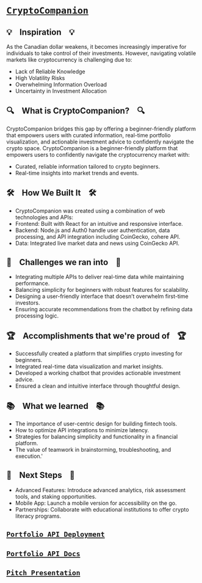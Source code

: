 
# [`CryptoCompanion`](https://devpost.com/software/cryptocompanion)

## 💡 &nbsp;&nbsp;&nbsp;**Inspiration**&nbsp;&nbsp;&nbsp; 💡
As the Canadian dollar weakens, it becomes increasingly imperative for individuals to take control of their investments. However, navigating volatile markets like cryptocurrency is challenging due to:
- Lack of Reliable Knowledge
- High Volatility Risks
- Overwhelming Information Overload
- Uncertainty in Investment Allocation

## 🔍 &nbsp;&nbsp;&nbsp;**What is CryptoCompanion?**&nbsp;&nbsp;&nbsp; 🔍
CryptoCompanion bridges this gap by offering a beginner-friendly platform that empowers users with curated information, real-time portfolio visualization, and actionable investment advice to confidently navigate the crypto space. CryptoCompanion is a beginner-friendly platform that empowers users to confidently navigate the cryptocurrency market with:
- Curated, reliable information tailored to crypto beginners.
- Real-time insights into market trends and events.

## 🛠️ &nbsp;&nbsp;&nbsp;**How We Built It**&nbsp;&nbsp;&nbsp; 🛠️
- CryptoCompanion was created using a combination of web technologies and APIs:
- Frontend: Built with React for an intuitive and responsive interface.
- Backend: Node.js and Auth0 handle user authentication, data processing, and API integration including CoinGecko, cohere API.
- Data: Integrated live market data and news using CoinGecko API.

## 🚧 &nbsp;&nbsp;&nbsp;**Challenges we ran into**&nbsp;&nbsp;&nbsp; 🚧
- Integrating multiple APIs to deliver real-time data while maintaining performance.
- Balancing simplicity for beginners with robust features for scalability.
- Designing a user-friendly interface that doesn’t overwhelm first-time investors.
- Ensuring accurate recommendations from the chatbot by refining data processing logic.

## 🏆 &nbsp;&nbsp;&nbsp;**Accomplishments that we're proud of**&nbsp;&nbsp;&nbsp; 🏆
- Successfully created a platform that simplifies crypto investing for beginners.
- Integrated real-time data visualization and market insights.
- Developed a working chatbot that provides actionable investment advice.
- Ensured a clean and intuitive interface through thoughtful design.

## 📚 &nbsp;&nbsp;&nbsp;**What we learned**&nbsp;&nbsp;&nbsp; 📚
- The importance of user-centric design for building fintech tools.
- How to optimize API integrations to minimize latency.
- Strategies for balancing simplicity and functionality in a financial platform.
- The value of teamwork in brainstorming, troubleshooting, and execution.'

## 🚀 &nbsp;&nbsp;&nbsp;**Next Steps**&nbsp;&nbsp;&nbsp; 🚀
- Advanced Features: Introduce advanced analytics, risk assessment tools, and staking opportunities.
- Mobile App: Launch a mobile version for accessibility on the go.
- Partnerships: Collaborate with educational institutions to offer crypto literacy programs.

## [`Portfolio API Deployment`](https://geesehacks.onrender.com)
## [`Portfolio API Docs`](https://sparkling-mandolin-7ca.notion.site/CryptoCompanion-api-routes-187ca8e7bca980058b36ec5a62d803cb)
## [`Pitch Presentation`](https://docs.google.com/presentation/d/1s3Jvc-tMe_mKoeNIx4vLR4nFVV9ai6ImpJ2PK3JK07Q/edit?usp=sharing)
